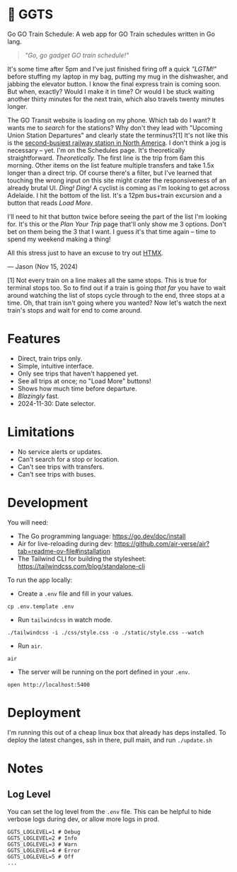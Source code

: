# 🚆 GGTS 

Go GO Train Schedule: A web app for GO Train schedules written in Go lang.

> _"Go, go gadget GO train schedule!"_

It's some time after 5pm and I've just finished firing off a quick _"LGTM!"_ before stuffing my laptop in my bag, putting my mug in the dishwasher, and jabbing the elevator button. I know the final express train is coming soon. But when, exactly? Would I make it in time? Or would I be stuck waiting another thirty minutes for the next train, which also travels twenty minutes longer.

The GO Transit website is loading on my phone.  Which tab do I want? It wants me to _search_ for the stations? Why don't they lead with "Upcoming Union Station Departures" and clearly state the terminus?[1] It's not like this is the [second-busiest railway station in North America](https://en.wikipedia.org/wiki/List_of_busiest_railway_stations_in_North_America). I don't think a jog is necessary – yet. I'm on the Schedules page. It's theoretically straightforward. _Theoretically._ The first line is the trip from 6am this morning. Other items on the list feature multiple transfers and take 1.5x longer than a direct trip. Of course there's a filter, but I've learned that touching the wrong input on this site might crater the responsiveness of an already brutal UI. _Ding! Ding!_ A cyclist is coming as I'm looking to get across Adelaide. I hit the bottom of the list. It's a 12pm bus+train excursion and a button that reads _Load More_.

I'll need to hit that button twice before seeing the part of the list I'm looking for. It's this or the _Plan Your Trip_ page that'll only show me 3 options. Don't bet on them being the 3 that I want. I guess it's that time again – time to spend my weekend making a thing!

All this stress just to have an excuse to try out [HTMX](https://htmx.org/).

— Jason (Nov 15, 2024)

[1] Not every train on a line makes all the same stops. This is true for terminal stops too. So to find out if a train is going _that far_ you have to wait around watching the list of stops cycle through to the end, three stops at a time. Oh, that train isn't going where you wanted? Now let's watch the next train's stops and wait for end to come around.

# Features
- Direct, train trips only.
- Simple, intuitive interface.
- Only see trips that haven't happened yet.
- See all trips at once; no "Load More" buttons!
- Shows how much time before departure.
- _Blazingly_ fast.
- 2024-11-30: Date selector.

# Limitations
- No service alerts or updates.
- Can't search for a stop or location.
- Can't see trips with transfers.
- Can't see trips with buses.

# Development
You will need:
- The Go programming language: https://go.dev/doc/install
- Air for live-reloading during dev: https://github.com/air-verse/air?tab=readme-ov-file#installation
- The Tailwind CLI for building the stylesheet: https://tailwindcss.com/blog/standalone-cli

To run the app locally:
- Create a `.env` file and fill in your values.
```
cp .env.template .env
```
- Run `tailwindcss` in watch mode.
```
./tailwindcss -i ./css/style.css -o ./static/style.css --watch
```
- Run `air`.
```
air
```

- The server will be running on the port defined in your `.env`.
```
open http://localhost:5400
```

# Deployment
I'm running this out of a cheap linux box that already has deps installed.
To deploy the latest changes, ssh in there, pull main, and run `./update.sh`

# Notes

## Log Level
You can set the log level from the `.env` file. This can be helpful to hide verbose logs during dev, or allow more logs in prod.
```
GGTS_LOGLEVEL=1 # Debug 
GGTS_LOGLEVEL=2 # Info
GGTS_LOGLEVEL=3 # Warn 
GGTS_LOGLEVEL=4 # Error 
GGTS_LOGLEVEL=5 # Off 
...
```
